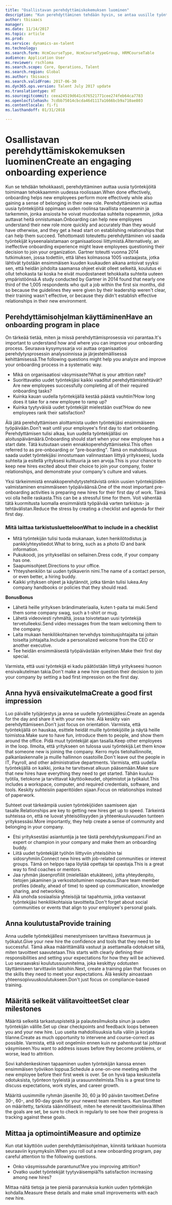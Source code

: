 ```yaml
---
title: "Osallistavan perehdyttämiskokemuksen luominen"
description: "Kun perehdyttäminen tehdään hyvin, se antaa uusille työntekijöille yhteenkuuluvuuden tunteen organisaatiossa."
author: tbisaacs
manager: 
ms.date: 11/14/2017
ms.topic: article
ms.prod: 
ms.service: dynamics-ax-talent
ms.technology: 
ms.search.form: HcmCourseType, HcmCourseTypeGroup, HRMCourseTable
audience: Application User
ms.reviewer: rschloma
ms.search.scope: Core, Operations, Talent
ms.search.region: Global
ms.author: tbisaacs
ms.search.validFrom: 2017-06-30
ms.dyn365.ops.version: Talent July 2017 update
ms.translationtype: HT
ms.sourcegitcommit: ceea24519d641c676521771cee274feb64ca7783
ms.openlocfilehash: 7cdbb75014cbcda46d1117a1666bcb9a710ae803
ms.contentlocale: fi-fi
ms.lasthandoff: 01/31/2018

---
```


# <a name="create-an-engaging-onboarding-experience"></a><span data-ttu-id="82e06-103">Osallistavan perehdyttämiskokemuksen luominen</span><span class="sxs-lookup"><span data-stu-id="82e06-103">Create an engaging onboarding experience</span></span>

<span data-ttu-id="82e06-104">Kun se tehdään tehokkaasti, perehdyttäminen auttaa uusia työntekijöitä toimimaan tehokkaammin uudessa roolissaan.</span><span class="sxs-lookup"><span data-stu-id="82e06-104">When done effectively, onboarding helps new employees perform more effectively while also gaining a sense of belonging in their new role.</span></span> <span data-ttu-id="82e06-105">Perehdyttäminen voi auttaa uusia työntekijöitä oppimaan uuden roolinsa tavallista nopeammin ja tarkemmin, jonka ansiosta he voivat muodostaa suhteita nopeammin, jotka auttavat heitä onnistumaan.</span><span class="sxs-lookup"><span data-stu-id="82e06-105">Onboarding can help new employees understand their new role more quickly and accurately than they would have otherwise, and they get a head start on establishing relationships that can help them succeed.</span></span> <span data-ttu-id="82e06-106">Tehottomasti toteutettu perehdyttäminen voi saada työntekijät kyseenalaistamaan organisaatioosi liittymistä.</span><span class="sxs-lookup"><span data-stu-id="82e06-106">Alternatively, an ineffective onboarding experience might leave employees questioning their decision to join your organization.</span></span> <span data-ttu-id="82e06-107">Gartner toteutti vuonna 2014 tutkimuksen, jossa todettiin, että lähes kolmasosa 1005 vastaajasta, jotka lähtivät työstään ensimmäisen kuuden kuukauden aikana antoivat syyksi sen, että heidän johdolta saamansa ohjeet eivät olleet selkeitä, koulutus ei ollut tehokasta tai koska he eivät muodostaneet tehokkaita suhteita uuteen ympäristöönsä.</span><span class="sxs-lookup"><span data-stu-id="82e06-107">A study conducted by Gartner in 2014 found that nearly one third of the 1,005 respondents who quit a job within the first six months, did so because the guidelines they were given by their leadership weren't clear, their training wasn't effective, or because they didn't establish effective relationships in their new environment.</span></span>

## <a name="have-an-onboarding-program-in-place"></a><span data-ttu-id="82e06-108">Perehdyttämisohjelman käyttäminen</span><span class="sxs-lookup"><span data-stu-id="82e06-108">Have an onboarding program in place</span></span>
<span data-ttu-id="82e06-109">On tärkeää tietää, miten ja missä perehdyttämisprosessia voi parantaa.</span><span class="sxs-lookup"><span data-stu-id="82e06-109">It's important to understand how and where you can improve your onboarding process.</span></span> <span data-ttu-id="82e06-110">Seuraava kysymyssarja voi auttaa organisaatiosi perehdytysprosessin analysoinnissa ja järjestelmällisessä kehittämisessä.</span><span class="sxs-lookup"><span data-stu-id="82e06-110">The following questions might help you analyze and improve your onboarding process in a systematic way.</span></span>

- <span data-ttu-id="82e06-111">Mikä on organisaatiosi väsymisaste?</span><span class="sxs-lookup"><span data-stu-id="82e06-111">What is your attrition rate?</span></span>
- <span data-ttu-id="82e06-112">Suorittavatko uudet työntekijäsi kaikki vaaditut perehdyttämistehtävät?</span><span class="sxs-lookup"><span data-stu-id="82e06-112">Are new employees successfully completing all of their required onboarding tasks?</span></span>
- <span data-ttu-id="82e06-113">Kuinka kauan uudella työntekijällä kestää päästä vauhtiin?</span><span class="sxs-lookup"><span data-stu-id="82e06-113">How long does it take for a new employee to ramp up?</span></span>
- <span data-ttu-id="82e06-114">Kuinka tyytyväisiä uudet työntekijät mielestään ovat?</span><span class="sxs-lookup"><span data-stu-id="82e06-114">How do new employees rank their satisfaction?</span></span>

<span data-ttu-id="82e06-115">Älä jätä perehdyttämisen aloittamista uuden työntekijäsi ensimmäiseen työpäivään.</span><span class="sxs-lookup"><span data-stu-id="82e06-115">Don't wait until your employee's first day to start onboarding.</span></span> <span data-ttu-id="82e06-116">Perehdyttämisen tulisi alkaa, kun uudella työntekijälläsi on aloituspäivämäärä.</span><span class="sxs-lookup"><span data-stu-id="82e06-116">Onboarding should start when your new employee has a start date.</span></span> <span data-ttu-id="82e06-117">Tätä kutsutaan usein ennakkoperehdyttämiseksi.</span><span class="sxs-lookup"><span data-stu-id="82e06-117">This often referred to as pre-onboarding or "pre-boarding".</span></span> <span data-ttu-id="82e06-118">Tämä on mahdollisuus saada uudet työntekijäsi innostumaan valinnastaan liittyä yritykseesi, luoda suhteita ja esitellä yrityksesi kulttuuria ja sen arvoja.</span><span class="sxs-lookup"><span data-stu-id="82e06-118">This is your chance to keep new hires excited about their choice to join your company, foster relationships, and demonstrate your company's culture and values.</span></span>

<span data-ttu-id="82e06-119">Yksi tärkeimmistä ennakkoperehdytystehtävistä onkin uusien työntekijöiden valmistaminen ensimmäiseen työpäiväänsä.</span><span class="sxs-lookup"><span data-stu-id="82e06-119">One of the most important pre-onboarding activities is preparing new hires for their first day of work.</span></span> <span data-ttu-id="82e06-120">Tämä voi olla heille raskasta.</span><span class="sxs-lookup"><span data-stu-id="82e06-120">This can be a stressful time for them.</span></span> <span data-ttu-id="82e06-121">Voit vähentää tätä kuormitusta luomalla ensimmäistä työpäivää varten tarkistus- ja tehtävälistan.</span><span class="sxs-lookup"><span data-stu-id="82e06-121">Reduce the stress by creating a checklist and agenda for their first day.</span></span>

### <a name="what-to-include-in-a-checklist"></a><span data-ttu-id="82e06-122">Mitä laittaa tarkistusluetteloon</span><span class="sxs-lookup"><span data-stu-id="82e06-122">What to include in a checklist</span></span>

- <span data-ttu-id="82e06-123">Mitä työntekijän tulisi tuoda mukanaan, kuten henkilötodistus ja pankkiyhteystiedot.</span><span class="sxs-lookup"><span data-stu-id="82e06-123">What to bring, such as a photo ID and bank information.</span></span>
- <span data-ttu-id="82e06-124">Pukukoodi, jos yritykselläsi on sellainen.</span><span class="sxs-lookup"><span data-stu-id="82e06-124">Dress code, if your company has one.</span></span>
- <span data-ttu-id="82e06-125">Saapumisohjeet.</span><span class="sxs-lookup"><span data-stu-id="82e06-125">Directions to your office.</span></span>
- <span data-ttu-id="82e06-126">Yhteyshenkilön tai uuden työkaverin nimi.</span><span class="sxs-lookup"><span data-stu-id="82e06-126">The name of a contact person, or even better, a hiring buddy.</span></span>
- <span data-ttu-id="82e06-127">Kaikki yrityksen ohjeet ja käytännöt, jotka tämän tulisi lukea.</span><span class="sxs-lookup"><span data-stu-id="82e06-127">Any company handbooks or policies that they should read.</span></span>

<span data-ttu-id="82e06-128">**Bonus**</span><span class="sxs-lookup"><span data-stu-id="82e06-128">**Bonus**</span></span>

- <span data-ttu-id="82e06-129">Lähetä heille yrityksen brändimateriaalia, kuten t-paita tai muki.</span><span class="sxs-lookup"><span data-stu-id="82e06-129">Send them some company swag, such a t-shirt or mug.</span></span>
- <span data-ttu-id="82e06-130">Lähetä videoviesti ryhmältä, jossa toivotetaan uusi työntekijä tervetulleeksi.</span><span class="sxs-lookup"><span data-stu-id="82e06-130">Send video messages from the team welcoming them to the company.</span></span>
- <span data-ttu-id="82e06-131">Laita mukaan henkilökohtainen tervehdys toimitusjohtajalta tai joltain toiselta johtajalta.</span><span class="sxs-lookup"><span data-stu-id="82e06-131">Include a personalized welcome from the CEO or another executive.</span></span>
- <span data-ttu-id="82e06-132">Tee heidän ensimmäisestä työpäivästään erityinen.</span><span class="sxs-lookup"><span data-stu-id="82e06-132">Make their first day special.</span></span>

<span data-ttu-id="82e06-133">Varmista, että uusi työntekijä ei kadu päätöstään liittyä yritykseesi huonon ensivaikutelman takia.</span><span class="sxs-lookup"><span data-stu-id="82e06-133">Don't make a new hire question their decision to join your company by setting a bad first impression on the first day.</span></span>

## <a name="create-a-good-first-impression"></a><span data-ttu-id="82e06-134">Anna hyvä ensivaikutelma</span><span class="sxs-lookup"><span data-stu-id="82e06-134">Create a good first impression</span></span>

<span data-ttu-id="82e06-135">Luo päivälle työjärjestys ja anna se uudelle työntekijällesi.</span><span class="sxs-lookup"><span data-stu-id="82e06-135">Create an agenda for the day and share it with your new hire.</span></span> <span data-ttu-id="82e06-136">Älä keskity vain perehdyttämiseen.</span><span class="sxs-lookup"><span data-stu-id="82e06-136">Don't just focus on orientation.</span></span> <span data-ttu-id="82e06-137">Varmista, että työntekijällä on hauskaa, esittele heidät muille työntekijöille ja näytä heille toimistoa.</span><span class="sxs-lookup"><span data-stu-id="82e06-137">Make sure to have fun, introduce them to people, and show them around the office.</span></span> <span data-ttu-id="82e06-138">Pidä muut työntekijät ajan tasalla.</span><span class="sxs-lookup"><span data-stu-id="82e06-138">Keep other employees in the loop.</span></span> <span data-ttu-id="82e06-139">Ilmoita, että yritykseen on tulossa uusi työntekijä.</span><span class="sxs-lookup"><span data-stu-id="82e06-139">Let them know that someone new is joining the company.</span></span> <span data-ttu-id="82e06-140">Kerro myös tietohallinnolle, palkanlaskennalle ja muille hallinnon osastoille.</span><span class="sxs-lookup"><span data-stu-id="82e06-140">Don't leave out the people in IT, Payroll, and other administrative departments.</span></span> <span data-ttu-id="82e06-141">Varmista, että uudella työntekijällä on kaikki, jonka he tarvitsevat alkuun pääsemään.</span><span class="sxs-lookup"><span data-stu-id="82e06-141">Make sure that new hires have everything they need to get started.</span></span> <span data-ttu-id="82e06-142">Tähän kuuluu työtila, tietokone ja tarvittavat käyttöoikeudet, ohjelmistot ja työkalut.</span><span class="sxs-lookup"><span data-stu-id="82e06-142">This includes a workspace, computer, and required credentials, software, and tools.</span></span> <span data-ttu-id="82e06-143">Keskity suhteisiin paperitöiden sijaan.</span><span class="sxs-lookup"><span data-stu-id="82e06-143">Focus on relationships instead of paperwork.</span></span>

<span data-ttu-id="82e06-144">Suhteet ovat tärkeämpiä uusien työntekijöiden saamiseen ajan tasalle.</span><span class="sxs-lookup"><span data-stu-id="82e06-144">Relationships are key to getting new hires get up to speed.</span></span> <span data-ttu-id="82e06-145">Tärkeintä suhteissa on, että ne luovat yhteisöllisyyden ja yhteenkuuluvuuden tunteen yrityksessäsi.</span><span class="sxs-lookup"><span data-stu-id="82e06-145">More importantly, they help create a sense of community and belonging in your company.</span></span>

- <span data-ttu-id="82e06-146">Etsi yrityksestäsi asiantuntija ja tee tästä perehdytyskumppani.</span><span class="sxs-lookup"><span data-stu-id="82e06-146">Find an expert or champion in your company and make them an onboarding buddy.</span></span>
- <span data-ttu-id="82e06-147">Liitä uudet työntekijät työhön liittyviin yhteisöihin tai sidosryhmiin.</span><span class="sxs-lookup"><span data-stu-id="82e06-147">Connect new hires with job-related communities or interest groups.</span></span> <span data-ttu-id="82e06-148">Tämä on helppo tapa löytää opettaja tai opastaja.</span><span class="sxs-lookup"><span data-stu-id="82e06-148">This is a great way to find coaches or mentors.</span></span>
- <span data-ttu-id="82e06-149">Jaa ryhmän jäsenprofiilit (mielellään etukäteen), jotta yhteydenpito, tietojen jakaminen ja verkostoituminen nopeutuu.</span><span class="sxs-lookup"><span data-stu-id="82e06-149">Share team member profiles (ideally, ahead of time) to speed up communication, knowledge sharing, and networking.</span></span>
- <span data-ttu-id="82e06-150">Älä unohda sosiaalisia yhteisöjä tai tapahtumia, jotka vastaavat työntekijäsi henkilökohtaisia tavoitteita.</span><span class="sxs-lookup"><span data-stu-id="82e06-150">Don't forget about social communities or events that align to your employee's personal goals.</span></span>

## <a name="provide-training"></a><span data-ttu-id="82e06-151">Anna koulutusta</span><span class="sxs-lookup"><span data-stu-id="82e06-151">Provide training</span></span>

<span data-ttu-id="82e06-152">Anna uudelle työntekijällesi menestymiseen tarvittava itsevarmuus ja työkalut.</span><span class="sxs-lookup"><span data-stu-id="82e06-152">Give your new hire the confidence and tools that they need to be successful.</span></span> <span data-ttu-id="82e06-153">Tämä alkaa määrittämällä vastuut ja asettamalla odotukset siitä, miten tavoitteet saavutetaan.</span><span class="sxs-lookup"><span data-stu-id="82e06-153">This starts with clearly defining their responsibilities and setting your expectations for how they will be achieved.</span></span> <span data-ttu-id="82e06-154">Luo seuraavaksi koulutussuunnitelma, joka keskittyy odotusten täyttämiseen tarvittaviin taitoihin.</span><span class="sxs-lookup"><span data-stu-id="82e06-154">Next, create a training plan that focuses on the skills they need to meet your expectations.</span></span> <span data-ttu-id="82e06-155">Älä keskity ainoastaan yhteensopivuuskoulutukseen.</span><span class="sxs-lookup"><span data-stu-id="82e06-155">Don't just focus on compliance-based training.</span></span>

## <a name="set-clear-milestones"></a><span data-ttu-id="82e06-156">Määritä selkeät välitavoitteet</span><span class="sxs-lookup"><span data-stu-id="82e06-156">Set clear milestones</span></span>

<span data-ttu-id="82e06-157">Määritä selkeitä tarkastuspisteitä ja palautesilmukoita sinun ja uuden työntekijän välille.</span><span class="sxs-lookup"><span data-stu-id="82e06-157">Set up clear checkpoints and feedback loops between you and your new hire.</span></span> <span data-ttu-id="82e06-158">Luo useita mahdollisuuksia tulla väliin ja korjata tilanne.</span><span class="sxs-lookup"><span data-stu-id="82e06-158">Create as much opportunity to intervene and course-correct as possible.</span></span> <span data-ttu-id="82e06-159">Varmista, että voit ongelmiin ennen kuin ne pahentuvat tai johtavat väsymiseen.</span><span class="sxs-lookup"><span data-stu-id="82e06-159">You want to address issues before they become problems, or worse, lead to attrition.</span></span>

<span data-ttu-id="82e06-160">Sovi kahdenkeskinen tapaaminen uuden työntekijän kanssa ennen ensimmäisen työviikon loppua.</span><span class="sxs-lookup"><span data-stu-id="82e06-160">Schedule a one-on-one meeting with the new employee before their first week is over.</span></span> <span data-ttu-id="82e06-161">Se on hyvä tapa keskustella odotuksista, työnteon tyyleistä ja urasuunnitelmista.</span><span class="sxs-lookup"><span data-stu-id="82e06-161">This is a great time to discuss expectations, work styles, and career growth.</span></span>

<span data-ttu-id="82e06-162">Määritä uusimmille ryhmän jäsenille 30, 60 ja 90 päivän tavoitteet.</span><span class="sxs-lookup"><span data-stu-id="82e06-162">Define 30-, 60-, and 90-day goals for your newest team members.</span></span> <span data-ttu-id="82e06-163">Kun tavoitteet on määritetty, tarkista säännöllisesti, miten he etenevät tavoitteisiinsa.</span><span class="sxs-lookup"><span data-stu-id="82e06-163">When the goals are set, be sure to check in regularly to see how their progress is tracking against these goals.</span></span>

## <a name="measure-and-optimize"></a><span data-ttu-id="82e06-164">Mittaa ja optimointi</span><span class="sxs-lookup"><span data-stu-id="82e06-164">Measure and optimize</span></span>

<span data-ttu-id="82e06-165">Kun otat käyttöön uuden perehdyttämisohjelman, kiinnitä tarkkaan huomiota seuraaviin kysymyksiin.</span><span class="sxs-lookup"><span data-stu-id="82e06-165">When you roll out a new onboarding program, pay careful attention to the following questions.</span></span> 

- <span data-ttu-id="82e06-166">Onko väsymissuhde parantunut?</span><span class="sxs-lookup"><span data-stu-id="82e06-166">Are you improving attrition?</span></span>
- <span data-ttu-id="82e06-167">Ovatko uudet työntekijät tyytyväisempiä?</span><span class="sxs-lookup"><span data-stu-id="82e06-167">Is satisfaction increasing among new hires?</span></span> 

<span data-ttu-id="82e06-168">Mittaa näitä tietoja ja tee pieniä parannuksia kunkin uuden työntekijän kohdalla.</span><span class="sxs-lookup"><span data-stu-id="82e06-168">Measure these details and make small improvements with each new hire.</span></span>


